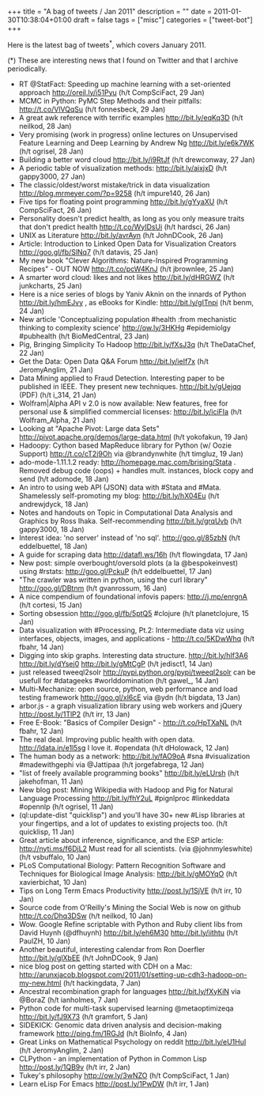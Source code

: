+++
title = "A bag of tweets / Jan 2011"
description = ""
date = 2011-01-30T10:38:04+01:00
draft = false
tags = ["misc"]
categories = ["tweet-bot"]
+++

Here is the latest bag of tweets<sup>*</sup>, which covers January 2011.

<!--more-->

(*) These are interesting news that I found on Twitter and that I archive periodically.

* RT @StatFact: Speeding up machine learning with a set-oriented approach http://oreil.ly/i51Pyu (h/t CompSciFact, 29 Jan)
* MCMC in Python: PyMC Step Methods and their pitfalls: http://t.co/VlVQqSu (h/t fonnesbeck, 29 Jan)
* A great awk reference with terrific examples http://bit.ly/eqKq3D (h/t neilkod, 28 Jan)
* Very promising (work in progress) online lectures on Unsupervised Feature Learning and Deep Learning by Andrew Ng http://bit.ly/e6k7WK (h/t ogrisel, 28 Jan)
* Building a better word cloud http://bit.ly/i9RtJf (h/t drewconway, 27 Jan)
* A periodic table of visualization methods: http://bit.ly/aixjxD (h/t gappy3000, 27 Jan)
* The classic/oldest/worst mistake/trick in data visualization http://blog.mrmeyer.com/?p=9258 (h/t impure140, 26 Jan)
* Five tips for floating point programming http://bit.ly/gYyaXU (h/t CompSciFact, 26 Jan)
* Personality doesn't predict health, as long as you only measure traits that don't predict health http://t.co/WyIDsUi (h/t hardsci, 26 Jan)
* UNIX as Literature http://bit.ly/avrAyn (h/t JohnDCook, 26 Jan)
* Article: Introduction to Linked Open Data for Visualization Creators http://goo.gl/fb/SlNq7 (h/t datavis, 25 Jan)
* My new book "Clever Algorithms: Nature-Inspired Programming Recipes" - OUT NOW http://t.co/pcW4KnJ (h/t jbrownlee, 25 Jan)
* A smarter word cloud: likes and not likes http://bit.ly/dHRGWZ (h/t junkcharts, 25 Jan)
* Here is a nice series of blogs by Yaniv Aknin on the innards of Python http://bit.ly/hmEJvy , as eBooks for Kindle: http://bit.ly/gITnpi (h/t benm, 24 Jan)
* New article 'Conceptualizing population #health :from mechanistic thinking to complexity science' http://ow.ly/3HKHg #epidemiolgy #pubhealth (h/t BioMedCentral, 23 Jan)
* Pig, Bringing Simplicity To Hadoop http://bit.ly/fXsJ3q (h/t TheDataChef, 22 Jan)
* Get the Data: Open Data Q&A Forum http://bit.ly/ieIf7x (h/t JeromyAnglim, 21 Jan)
* Data Mining applied to Fraud Detection. Interesting paper to be published in IEEE. They present new techniques. http://bit.ly/gUejqq (PDF) (h/t i_314, 21 Jan) 
* Wolfram|Alpha API v 2.0 is now available: New features, free for personal use & simplified commercial licenses: http://bit.ly/iciFIa (h/t Wolfram_Alpha, 21 Jan)
* Looking at "Apache Pivot: Large data Sets" http://pivot.apache.org/demos/large-data.html (h/t yokofakun, 19 Jan)
* Hadoopy: Cython based MapReduce library for Python (w/ Oozie Support) http://t.co/cT2j9Oh via @brandynwhite (h/t timgluz, 19 Jan)
* ado-mode-1.11.1.2 ready: http://homepage.mac.com/brising/Stata . Removed debug code (oops) + handles mult. instances, block copy and send (h/t adomode, 18 Jan)
* An intro to using web API (JSON) data with #Stata and #Mata. Shamelessly self-promoting my blog: http://bit.ly/hX04Eu (h/t andrewjdyck, 18 Jan)
* Notes and handouts on Topic in Computational Data Analysis and Graphics by Ross Ihaka. Self-recommending http://bit.ly/grqUvb (h/t gappy3000, 18 Jan)
* Interest idea: 'no server' instead of 'no sql'. http://goo.gl/85zbN (h/t eddelbuettel, 18 Jan)
* A guide for scraping data http://datafl.ws/16h (h/t flowingdata, 17 Jan)
* New post: simple overbought/oversold plots (a la @bespokeinvest) using #rstats: http://goo.gl/PckuP (h/t eddelbuettel, 17 Jan)
* "The crawler was written in python, using the curl library" http://goo.gl/DBtnm (h/t gvanrossum, 16 Jan)
* A nice compendium of foundational infovis papers: http://j.mp/enrgnA (h/t cortesi, 15 Jan)
* Sorting obsession http://goo.gl/fb/5ptQ5 #clojure (h/t planetclojure, 15 Jan)
* Data visualization with #Processing, Pt.2: Intermediate data viz using interfaces, objects, images, and applications - http://t.co/5KDwWhq (h/t fbahr, 14 Jan)
* Digging into skip graphs. Interesting data structure. http://bit.ly/hIf3A6 http://bit.ly/dYsej0 http://bit.ly/gMtCgP (h/t jedisct1, 14 Jan)
* just released tweeql2solr http://pypi.python.org/pypi/tweeql2solr can be usefull for #datageeks #worlddomination (h/t gawel_, 14 Jan)
* Multi-Mechanize: open source, python, web performance and load testing framework http://goo.gl/xl6cE via @ydn (h/t bigdata, 13 Jan)
* arbor.js - a graph visualization library using web workers and jQuery http://post.ly/1TlP2 (h/t irr, 13 Jan)
* Free E-Book: "Basics of Compiler Design" - http://t.co/HpTXaNL (h/t fbahr, 12 Jan)
* The real deal. Improving public health with open data. http://ldata.in/e1l5sg I love it. #opendata (h/t dHolowack, 12 Jan)
* The human body as a network: http://bit.ly/fAO9oA #sna #visualization #madewithgephi via @Jattipaa (h/t jorgefabrega, 12 Jan)
* "list of freely available programming books" http://bit.ly/eLUrsh (h/t jakehofman, 11 Jan)
* New blog post: Mining Wikipedia with Hadoop and Pig for Natural Language Processing http://bit.ly/fhY2uL #pignlproc #linkeddata #opennlp (h/t ogrisel, 11 Jan)
* (ql:update-dist "quicklisp") and you'll have 30+ new #Lisp libraries at your fingertips, and a lot of updates to existing projects too. (h/t quicklisp, 11 Jan)
* Great article about inference, significance, and the ESP article: http://nyti.ms/f6DjL2 Must read for all scientists. (via @johnmyleswhite) (h/t vsbuffalo, 10 Jan)
* PLoS Computational Biology: Pattern Recognition Software and Techniques for Biological Image Analysis: http://bit.ly/gMOYqO (h/t xavierbichat, 10 Jan)
* Tips on Long Term Emacs Productivity http://post.ly/1SjVE (h/t irr, 10 Jan)
* Source code from O'Reilly's Mining the Social Web is now on github http://t.co/Dhq3DSw (h/t neilkod, 10 Jan)
* Wow. Google Refine scriptable with Python and Ruby client libs from David Huynh (@dfhuynh) http://bit.ly/eh6M30 http://bit.ly/iithtu (h/t PaulZH, 10 Jan)
* Another beautiful, interesting calendar from Ron Doerfler http://bit.ly/glXbEE (h/t JohnDCook, 9 Jan)
* nice blog post on getting started with CDH on a Mac: http://arunxjacob.blogspot.com/2011/01/setting-up-cdh3-hadoop-on-my-new.html (h/t hackingdata, 7 Jan)
* Ancestral recombination graph for languages http://bit.ly/fXyKiN via @BoraZ (h/t ianholmes, 7 Jan)
* Python code for multi-task supervised learning @metaoptimizeqa http://bit.ly/fJ9X73 (h/t gramfort, 5 Jan)
* SIDEKICK: Genomic data driven analysis and decision-making framework http://ping.fm/1RGJd (h/t BioInfo, 4 Jan)
* Great Links on Mathematical Psychology on reddit http://bit.ly/eU1HuI (h/t JeromyAnglim, 2 Jan)
* CLPython - an implementation of Python in Common Lisp http://post.ly/1QB9v (h/t irr, 2 Jan)
* Tukey's philosophy http://ow.ly/3wNZO (h/t CompSciFact, 1 Jan)
* Learn eLisp For Emacs http://post.ly/1PwDW (h/t irr, 1 Jan)
